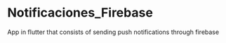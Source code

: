 # Notificaciones_Firebase
App in flutter that consists of sending push notifications through firebase
